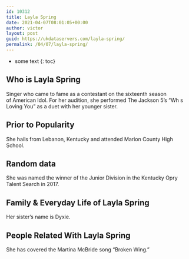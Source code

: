 ```yaml
---
id: 10312
title: Layla Spring
date: 2021-04-07T08:01:05+00:00
author: victor
layout: post
guid: https://ukdataservers.com/layla-spring/
permalink: /04/07/layla-spring/
---
```


* some text
{: toc}


## Who is Layla Spring



Singer who came to fame as a contestant on the sixteenth season of American Idol. For her audition, she performed The Jackson 5&#8217;s &#8220;Wh s Loving You&#8221; as a duet with her younger sister.

                
                
                
## Prior to Popularity



She hails from Lebanon, Kentucky and attended Marion County High School. 

                
                
                
## Random data



She was named the winner of the Junior Division in the Kentucky Opry Talent Search in 2017.

                
                
                
## Family & Everyday Life of Layla Spring



Her sister&#8217;s name is Dyxie. 

                
                
                
## People Related With Layla Spring



She has covered the Martina McBride song &#8220;Broken Wing.&#8221; 

                
              
            
          
          
          